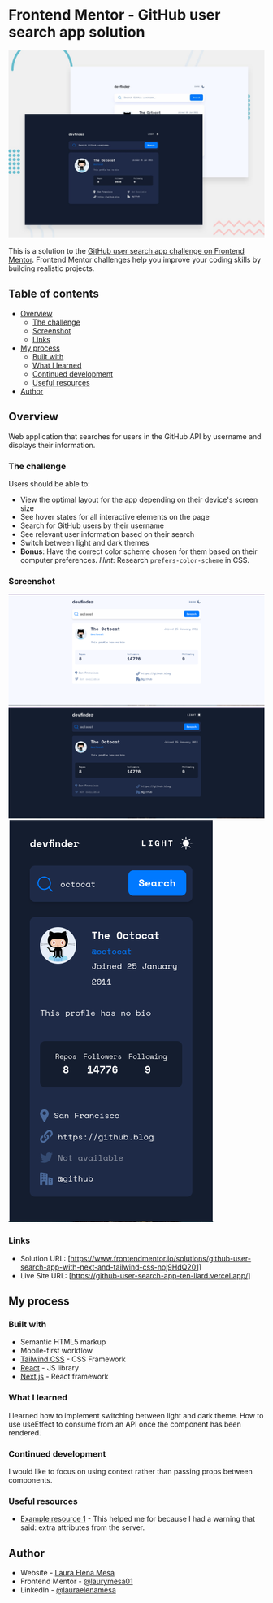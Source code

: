# Frontend Mentor - GitHub user search app solution

![Design preview for the Frontend GitHub search app coding challenge](./preview.jpg)

This is a solution to the [GitHub user search app challenge on Frontend Mentor](https://www.frontendmentor.io/challenges/github-user-search-app-Q09YOgaH6). Frontend Mentor challenges help you improve your coding skills by building realistic projects. 

## Table of contents

- [Overview](#overview)
  - [The challenge](#the-challenge)
  - [Screenshot](#screenshot)
  - [Links](#links)
- [My process](#my-process)
  - [Built with](#built-with)
  - [What I learned](#what-i-learned)
  - [Continued development](#continued-development)
  - [Useful resources](#useful-resources)
- [Author](#author)

## Overview

Web application that searches for users in the GitHub API by username and displays their information.

### The challenge

Users should be able to:

- View the optimal layout for the app depending on their device's screen size
- See hover states for all interactive elements on the page
- Search for GitHub users by their username
- See relevant user information based on their search
- Switch between light and dark themes
- **Bonus**: Have the correct color scheme chosen for them based on their computer preferences. _Hint_: Research `prefers-color-scheme` in CSS.

### Screenshot

![Home page with light mode](./home-light.png)
![Home page with dark mode](./home-dark.png)
![Home page mobile view](./home-mobile.png)

### Links

- Solution URL: [https://www.frontendmentor.io/solutions/github-user-search-app-with-next-and-tailwind-css-noj9HdQ201]
- Live Site URL: [https://github-user-search-app-ten-liard.vercel.app/]

## My process

### Built with

- Semantic HTML5 markup
- Mobile-first workflow
- [Tailwind CSS](https://tailwindcss.com/) - CSS Framework
- [React](https://reactjs.org/) - JS library
- [Next.js](https://nextjs.org/) - React framework

### What I learned

I learned how to implement switching between light and dark theme. How to use useEffect to consume from an API once the component has been rendered.


### Continued development

I would like to focus on using context rather than passing props between components. 

### Useful resources

- [Example resource 1](https://github.com/vercel/next.js/discussions/22388) - This helped me for because I had a warning that said: extra attributes from the server. 


## Author

- Website - [Laura Elena Mesa](https://portfolio-app-three-red.vercel.app/)
- Frontend Mentor - [@laurymesa01](https://www.frontendmentor.io/profile/laurymesa01)
- LinkedIn - [@lauraelenamesa](https://www.linkedin.com/in/lauraelenamesa/)



